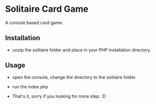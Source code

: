 # Solitaire Card Game
A console based card game.

## Installation
* unzip the solitaire folder and place in your PHP installation directory.

## Usage
* open the console, change the directory to the solitaire folder.
* run the index.php 

* That's it, sorry if you looking for more step. :D

